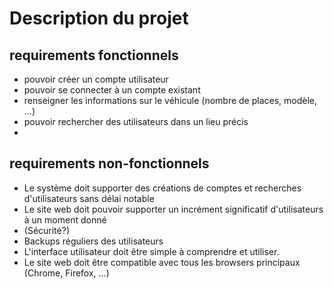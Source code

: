 # Description du projet


## requirements fonctionnels
- pouvoir créer un compte utilisateur
- pouvoir se connecter à un compte existant
- renseigner les informations sur le véhicule (nombre de places, modèle, ...)
- pouvoir rechercher des utilisateurs dans un lieu précis
- 


## requirements non-fonctionnels
- Le système doit supporter des créations de comptes et recherches d'utilisateurs sans délai notable
- Le site web doit pouvoir supporter un incrément significatif d'utilisateurs à un moment donné
- (Sécurité?)
- Backups réguliers des utilisateurs
- L'interface utilisateur doit être simple à comprendre et utiliser.
- Le site web doit être compatible avec tous les browsers principaux (Chrome, Firefox, ...)